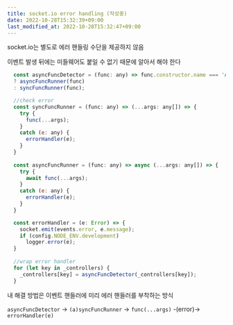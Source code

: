 ```yaml
---
title: socket.io error handling (작성중)
date: 2022-10-28T15:32:39+09:00
last_modified_at: 2022-10-28T15:32:47+09:00
---
```

socket.io는 별도로 에러 핸들링 수단을 제공하지 않음

이벤트 발생 뒤에는 미들웨어도 붙일 수 없기 때문에 알아서 해야 한다

```js
  const asyncFuncDetector = (func: any) => func.constructor.name === 'AsyncFunction'
  ? asyncFuncRunner(func)
  : syncFuncRunner(func);

  //check error
  const syncFuncRunner = (func: any) => (...args: any[]) => {
    try {
      func(...args);
    }
    catch (e: any) {
      errorHandler(e);
    }
  }
  
  const asyncFuncRunner = (func: any) => async (...args: any[]) => {
    try {
      await func(...args);
    }
    catch (e: any) {
      errorHandler(e);
    }
  } 

  const errorHandler = (e: Error) => {
    socket.emit(events.error, e.message);
    if (config.NODE_ENV.development)
      logger.error(e);
  }
  
  //wrap error handler
  for (let key in _controllers) {
    _controllers[key] = asyncFuncDetector(_controllers[key]);
  }
```

내 해결 방법은 이벤트 핸들러에 미리 에러 핸들러를 부착하는 방식

`asyncFuncDetector` -> `(a)syncFuncRunner` -> `func(...args)` -(error)-> `errorHandler(e)`
